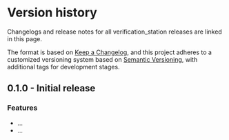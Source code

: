 # Version history

Changelogs and release notes for all verification_station releases are linked in this page.

The format is based on [Keep a Changelog](https://keepachangelog.com/en/1.0.0/),
and this project adheres to a customized versioning system based on [Semantic Versioning](https://semver.org/spec/v2.0.0/),
with additional tags for development stages.

## 0.1.0 - Initial release

### Features
- ...
- ...
